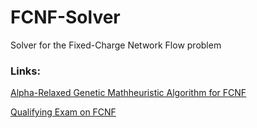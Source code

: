 # FCNF-Solver
 Solver for the Fixed-Charge Network Flow problem

### Links:

[Alpha-Relaxed Genetic Mathheuristic Algorithm for FCNF](https://www.overleaf.com/2913842899vngrwftvcbkt)

[Qualifying Exam on FCNF](https://www.overleaf.com/1562164536wdqdcjmbfrps)
